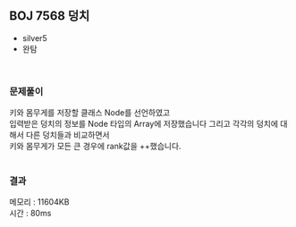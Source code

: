 ## BOJ 7568 덩치
- silver5
- 완탐

<br>

### 문제풀이
키와 몸무게를 저장할 클래스 Node를 선언하였고  
입력받은 덩치의 정보를 Node 타입의 Array에 저장했습니다
그리고 각각의 덩치에 대해서 다른 덩치들과 비교하면서  
키와 몸무게가 모든 큰 경우에 rank값을 ++했습니다.  
<br>

### 결과
메모리 : 11604KB  
시간 : 80ms
 